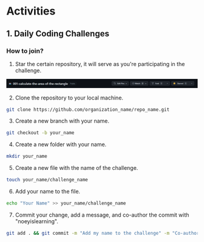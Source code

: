 # Activities

## 1. Daily Coding Challenges

### How to join?

1. Star the certain repository, it will serve as you're participating in the challenge.

![star_the_repo](assets/img/star_the_repo.png)

2. Clone the repository to your local machine.

```bash
git clone https://github.com/organization_name/repo_name.git
```

3. Create a new branch with your name.

```bash
git checkout -b your_name
```

4. Create a new folder with your name.

```bash
mkdir your_name
```

5. Create a new file with the name of the challenge.

```bash
touch your_name/challenge_name
```

6. Add your name to the file.

```bash
echo "Your Name" >> your_name/challenge_name
```

7. Commit your change, add a message, and co-author the commit with "noeyislearning".

```bash
git add . && git commit -m "Add my name to the challenge" -m "Co-authored-by: noeyislearning <hello@noeyislearning.dev>"
```
